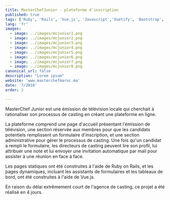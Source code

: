 ```yaml
---
title: MasterChefJunior - plateforme d'inscription
published: true
tags: ['Ruby', 'Rails', 'Vue.js', 'Javascript','Vuetify', 'Bootstrap', 'HTML', 'CSS', 'Heroku', 'Postgres']
lang: 'fr'
images:
  - image: ../images/mcjunior1.png
  - image: ../images/mcjunior2.png
  - image: ../images/mcjunior3.png
  - image: ../images/mcjunior4.png
  - image: ../images/mcjunior5.png
  - image: ../images/mcjunior6.png
  - image: ../images/mcjunior7.png
  - image: ../images/mcjunior8.png
canonical_url: false
description: "Lorem ipsum"
website: 'www.masterchefmaroc.ma'
date: '7/2018'
order: 2

---
```


MasterChef Junior est une émission de télévision locale qui cherchait à rationaliser son processus de casting en créant une plateforme en ligne.


La plateforme comprend une page d'accueil présentant l'émission de télévision, une section réservée aux membres pour que les candidats potentiels remplissent un formulaire d'inscription, et une section administrative pour gérer le processus de casting. Une fois qu'un candidat a rempli le formulaire, les directeurs de casting peuvent lire son profil, lui attribuer une note et lui envoyer une invitation automatique par mail pour assister à une réunion en face à face.


Les pages statiques ont été construites à l'aide de Ruby on Rails, et les pages dynamiques, incluant les assistants de formulaires et les tableaux de bord, ont été construites à l'aide de Vue.js.


En raison du délai extrêmement court de l'agence de casting, ce projet a été réalisé en 4 jours.


